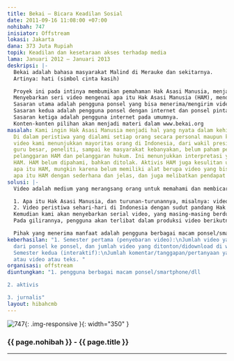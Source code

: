 ```yaml
---
title: Bekai – Bicara Keadilan Sosial
date: 2011-09-16 11:08:00 +07:00
nohibah: 747
inisiator: Offstream
lokasi: Jakarta
dana: 373 Juta Rupiah
topik: Keadilan dan kesetaraan akses terhadap media
lama: Januari 2012 – Januari 2013
deskripsi: |-
  Bekai adalah bahasa masyarakat Malind di Merauke dan sekitarnya.
  Artinya: hati (simbol cinta kasih)

  Proyek ini pada intinya membumikan pemahaman Hak Asasi Manusia, menjadi nyata dalam kehidupan sehari-hari.
  Menyebarkan seri video mengenai apa itu Hak Asasi Manusia (HAM), mendiskusikan-mendebat-dan memberi kontribusi untuk HAM dengan berbagai kebijakan lokal di Indonesia.
  Sasaran utama adalah pengguna ponsel yang bisa menerima/mengirim video tanpa internet.
  Sasaran kedua adalah pengguna ponsel dengan internet dan ponsel pintar (smartphone).
  Sasaran ketiga adalah pengguna internet pada umumnya.
  Konten-konten pilihan akan menjadi materi dalam www.bekai.org
masalah: Kami ingin Hak Asasi Manusia menjadi hal yang nyata dalam kehidupan sehari-hari.
  Di dalam peristiwa yang dialami setiap orang secara personal maupun kelompok. Arsip
  video kami menunjukkan mayoritas orang di Indonesia, dari wakil presiden, menteri,
  guru besar, peneliti, sampai ke masyarakat kebanyakan, belum paham perbedaan antara
  pelanggaran HAM dan pelanggaran hukum. Ini menunjukkan interpretasi yang salah mengenai
  HAM. HAM belum dipahami, bahkan ditolak. Aktivis HAM juga kesulitan untuk menjelaskan
  apa itu HAM, mungkin karena belum memiliki alat berupa video yang bisa menjelaskan
  apa itu HAM dengan sederhana dan jelas, dan juga melibatkan pendapat masyarakat.
solusi: |-
  Video adalah medium yang merangsang orang untuk memahami dan membicarakan sesuatu. Kami akan memproduksi video berseri, setiap video berdurasi di bawah satu menit. Dan kami akan memproduksi minimum 30 judul/tema. Isinya adalah penjelasan yang sederhana, lucu, jelas, menarik mengenai:

  1. Apa itu Hak Asasi Manusia, dan turunan-turunannya, misalnya: video mengenai manusia/warganegara Indonesia yang juga terlahir merdeka dan setara, manusia/warganegara Indonesia tidak boleh disiksa, dll.
  2. Video peristiwa sehari-hari di Indonesia dengan sudut pandang Hak Asasi Manusia.
  Kemudian kami akan menyebarkan serial video, yang masing-masing berdurasi maksimum satu menit itu, ke bermacam ponsel dan smartphone. Dan menyebarkannya melalui youtube, facebook, vimeo, beoscope, engamedia, dll. Kami merancang strategi agar penerima video meneruskan video itu ke ponsel -ponsel lain dan/atau ke orang-orang lain. Bahkan videonya bisa di download dengan kualitas tinggi, untuk kemudian diproyeksikan ke layar besar. Pengguna internet juga bisa melihat/download serial video itu di website www.bekai.org. Dan difasilitasi untuk memberi komentar/tanggapan/pertanyaan dalam bentuk suara/video//teks.
  Pada gilirannya, pengguna akan terlibat dalam produksi video berikutnya. Dalam tahap ini, disediakan hadiah dengan periode harian, mingguan, bulanan, tiga bulanan, akan diberikan kepada orang-orang yang paling banyak berinteraksi.

  Pihak yang menerima manfaat adalah pengguna berbagai macam ponsel/smartphone/dll., aktivis, dan jurnalis.
keberhasilan: "1. Semester pertama (penyebaran video):\nJumlah video yang disebarkan
  dari ponsel ke ponsel, dan jumlah video yang ditonton/didownload di website.\n2.
  Semester kedua (interaktif):\nJumlah komentar/tanggapan/pertanyaan yang berupa suara
  atau video atau teks. "
organisasi: offstream
diuntungkan: "1. pengguna berbagai macam ponsel/smartphone/dll

2. aktivis

3. jurnalis"
layout: hibahcmb
---
```


![747](/static/img/hibahcmb/747.png){: .img-responsive }{: width="350" }

### {{ page.nohibah }} - {{ page.title }}

---
